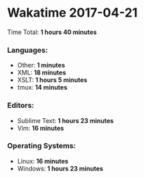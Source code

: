 # Wakatime 2017-04-21

Time Total: **1 hours 40 minutes**

### Languages:
- Other: **1 minutes** 
- XML: **18 minutes** 
- XSLT: **1 hours 5 minutes** 
- tmux: **14 minutes** 

### Editors:
- Sublime Text: **1 hours 23 minutes** 
- Vim: **16 minutes** 

### Operating Systems:
- Linux: **16 minutes** 
- Windows: **1 hours 23 minutes** 

